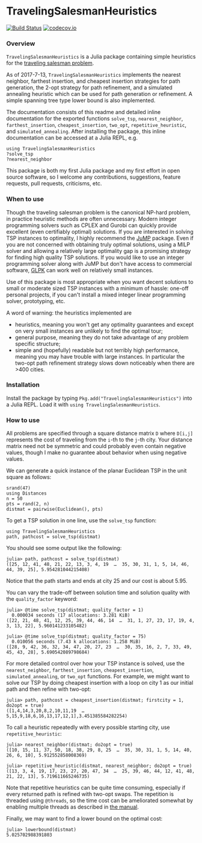 # TravelingSalesmanHeuristics

[![Build Status](https://travis-ci.org/evanfields/TravelingSalesmanHeuristics.jl.svg?branch=master)](https://travis-ci.org/evanfields/TravelingSalesmanHeuristics.jl)
[![codecov.io](https://codecov.io/github/evanfields/TravelingSalesmanHeuristics.jl/coverage.svg?branch=master)](https://codecov.io/github/evanfields/TravelingSalesmanHeuristics.jl?branch=master)

### Overview ###
`TravelingSalesmanHeuristics` is a Julia package containing simple heuristics for the [traveling salesman problem](https://en.wikipedia.org/wiki/Travelling_salesman_problem). 

As of 2017-7-13, `TravelingSalesmanHeuristics` implements the nearest neighbor, farthest insertion, and cheapest insertion strategies for path generation, the 2-opt strategy for path refinement, and a simulated annealing heuristic which can be used for path generation or refinement. A simple spanning tree type lower bound is also implemented.

The documentation consists of this readme and detailed inline documentation for the exported functions `solve_tsp`, `nearest_neighbor`, `farthest_insertion`, `cheapest_insertion`, `two_opt`, `repetitive_heuristic`, and `simulated_annealing`. After installing the package, this inline documentation can be accessed at a Julia REPL, e.g.
```
using TravelingSalesmanHeuristics
?solve_tsp
?nearest_neighbor
```

This package is both my first Julia package and my first effort in open source software, so I welcome any contributions, suggestions, feature requests, pull requests, criticisms, etc.

### When to use ###
Though the traveling salesman problem is the canonical NP-hard problem, in practice heuristic methods are often unnecessary. Modern integer programming solvers such as CPLEX and Gurobi can quickly provide excellent (even certifiably optimal) solutions. If you are interested in solving TSP instances to optimality, I highly recommend the [JuMP](https://github.com/JuliaOpt/JuMP.jl) package. Even if you are not concerned with obtaining truly optimal solutions, using a MILP solver and allowing a relatively large optimality gap is a promising strategy for finding high quality TSP solutions. If you would like to use an integer programming solver along with JuMP but don't have access to commercial software, [GLPK](https://github.com/JuliaOpt/GLPK.jl) can work well on relatively small instances.

Use of this package is most appropriate when you want decent solutions to small or moderate sized TSP instances with a minimum of hassle: one-off personal projects, if you can't install a mixed integer linear programming solver, prototyping, etc.

A word of warning: the heuristics implemented are
* heuristics, meaning you won't get any optimality guarantees and except on very small instances are unlikely to find the optimal tour;
* general purpose, meaning they do not take advantage of any problem specific structure;
* simple and (hopefully) readable but not terribly high performance, meaning you may have trouble with large instances. In particular the two-opt path refinement strategy slows down noticeably when there are >400 cities.

### Installation ###
Install the package by typing `Pkg.add("TravelingSalesmanHeuristics")` into a Julia REPL. Load it with `using TravelingSalesmanHeuristics`.

### How to use ###
All problems are specified through a square distance matrix `D` where `D[i,j]` represents the cost of traveling from the `i`-th to the `j`-th city. Your distance matrix need not be symmetric and could probably even contain negative values, though I make no guarantee about behavior when using negative values.

We can generate a quick instance of the planar Euclidean TSP in the unit square as follows:
```
srand(47)
using Distances
n = 50
pts = rand(2, n)
distmat = pairwise(Euclidean(), pts)
```

To get a TSP solution in one line, use the `solve_tsp` function:
```
using TravelingSalesmanHeuristics
path, pathcost = solve_tsp(distmat)
```
You should see some output like the following:
```
julia> path, pathcost = solve_tsp(distmat)
([25, 12, 41, 48, 21, 22, 13, 3, 4, 19  …  35, 30, 31, 1, 5, 14, 46, 44, 39, 25], 5.954281044215408)
```
Notice that the path starts and ends at city 25 and our cost is about 5.95.

You can vary the trade-off between solution time and solution quality with the `quality_factor` keyword:
```
julia> @time solve_tsp(distmat; quality_factor = 1)
  0.000034 seconds (17 allocations: 3.281 KiB)
([22, 21, 48, 41, 12, 25, 39, 44, 46, 14  …  31, 1, 27, 23, 17, 19, 4, 3, 13, 22], 5.960141233105482)

julia> @time solve_tsp(distmat; quality_factor = 75)
  0.010056 seconds (7.43 k allocations: 1.258 MiB)
([28, 9, 42, 36, 32, 34, 47, 20, 27, 23  …  30, 35, 16, 2, 7, 33, 49, 45, 43, 28], 5.690542089798684)
```

For more detailed control over how your TSP instance is solved, use the `nearest_neighbor`, `farthest_insertion`, `cheapest_insertion`, `simulated_annealing`, or `two_opt` functions. For example, we might want to solve our TSP by doing cheapest insertion with a loop on city 1 as our initial path and then refine with two-opt:

```
julia> path, pathcost = cheapest_insertion(distmat; firstcity = 1, do2opt = true)
([1,4,14,3,20,8,2,10,11,19  …  5,15,9,18,6,16,13,17,12,1],3.451385584282254)
```

To call a heuristic repeatedly with every possible starting city, use `repetitive_heuristic`:
```
julia> nearest_neighbor(distmat; do2opt = true)
([10, 15, 11, 37, 50, 18, 38, 29, 8, 25  …  35, 30, 31, 1, 5, 14, 40, 26, 6, 10], 5.912552858008369)

julia> repetitive_heuristic(distmat, nearest_neighbor; do2opt = true)
([13, 3, 4, 19, 17, 23, 27, 20, 47, 34  …  25, 39, 46, 44, 12, 41, 48, 21, 22, 13], 5.719611665246735)
```
Note that repetitive heuristics can be quite time consuming, especially if every returned path is refined with two-opt swaps. The repetition is threaded using `@threads`, so the time cost can be ameliorated somewhat by enabling multiple threads as described in [the manual](https://docs.julialang.org/en/stable/manual/parallel-computing/#Multi-Threading-(Experimental)-1).

Finally, we may want to find a lower bound on the optimal cost:
```
julia> lowerbound(distmat)
5.025702988391803
```
